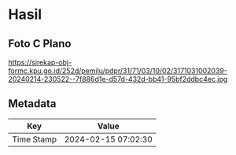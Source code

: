 # Hasil

## Foto C Plano

https://sirekap-obj-formc.kpu.go.id/252d/pemilu/pdpr/31/71/03/10/02/3171031002039-20240214-230522--7f886d1e-d57d-432d-bb41-95bf2ddbc4ec.jpg


## Metadata

| Key        | Value               |
| ---------- | ------------------- |
| Time Stamp | 2024-02-15 07:02:30 |



